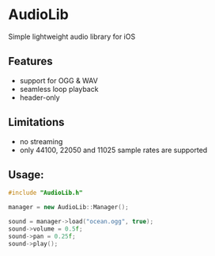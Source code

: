 # AudioLib
Simple lightweight audio library for iOS

## Features
* support for OGG & WAV
* seamless loop playback
* header-only

## Limitations
* no streaming
* only 44100, 22050 and 11025 sample rates are supported


## Usage:

```c++
#include "AudioLib.h"

manager = new AudioLib::Manager();

sound = manager->load("ocean.ogg", true);
sound->volume = 0.5f;
sound->pan = 0.25f;
sound->play();
```
